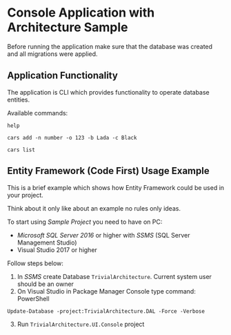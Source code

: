 # Console Application with Architecture Sample

Before running the application make sure that the database was created and all migrations were applied.

## Application Functionality

The application is CLI which provides functionality to operate database entities.

Available commands:
```
help
```

```
cars add -n number -o 123 -b Lada -c Black
```

```
cars list
```

## Entity Framework (Code First) Usage Example

This is a brief example which shows how Entity Framework could be used in your project.

Think about it only like about an example no rules only ideas.

To start using *Sample Project* you need to have on PC:

+ *Microsoft SQL Server 2016* or higher with *SSMS* (SQL Server Management Studio)
+ Visual Studio 2017 or higher

Follow steps below:

1. In *SSMS* create Database `TrivialArchitecture`. Current system user should be an owner
2. On Visual Studio in Package Manager Console type command:
PowerShell
```
Update-Database -project:TrivialArchitecture.DAL -Force -Verbose
```
3. Run `TrivialArchitecture.UI.Console` project